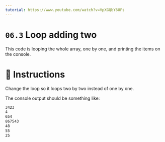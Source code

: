 ```yaml
---
tutorial: https://www.youtube.com/watch?v=VpXGQbY6UFs
---
```


# `06.3`  Loop adding two

This code is looping the whole array, one by one, and printing the items on the console.

# 📝 Instructions

Change the loop so it loops two by two instead of one by one.

The console output should be something like:

```md
3423
4
654
867543
48
55
25
```
